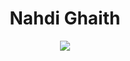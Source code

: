  
 
  


 
<center>  
<h1>Nahdi Ghaith</h1>
</center>

 
 
 
    
       



 <div align="center">
    <img src="https://skillicons.dev/icons?i=,vscode,github" />
   
</div>


 

 



